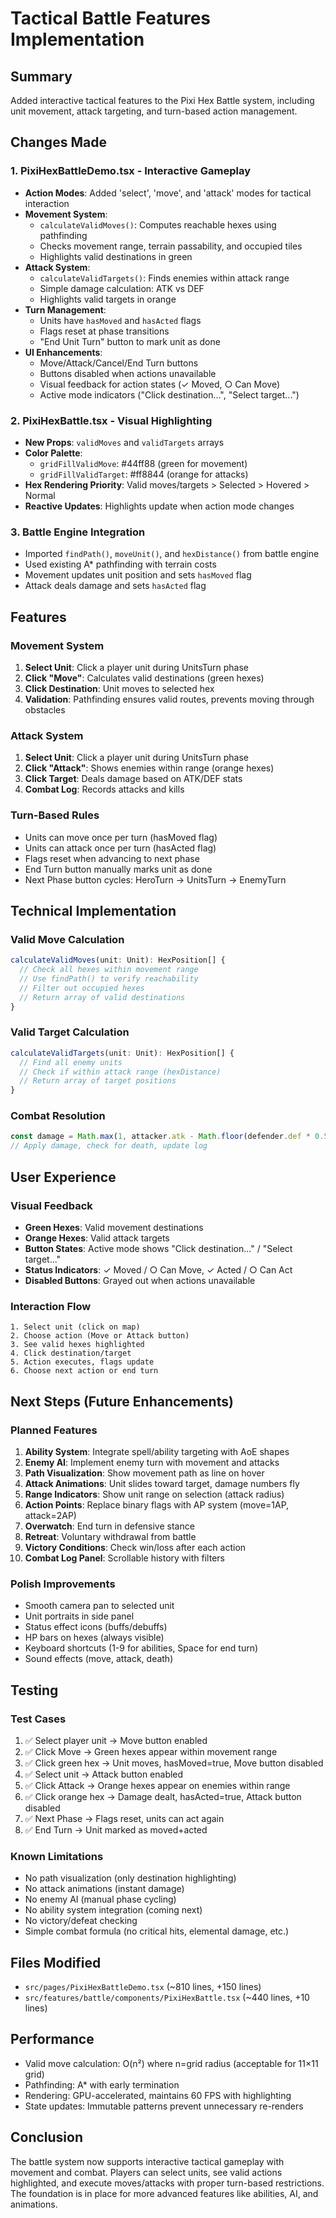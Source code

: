 # Tactical Battle Features Implementation

## Summary
Added interactive tactical features to the Pixi Hex Battle system, including unit movement, attack targeting, and turn-based action management.

## Changes Made

### 1. **PixiHexBattleDemo.tsx** - Interactive Gameplay
- **Action Modes**: Added 'select', 'move', and 'attack' modes for tactical interaction
- **Movement System**:
  - `calculateValidMoves()`: Computes reachable hexes using pathfinding
  - Checks movement range, terrain passability, and occupied tiles
  - Highlights valid destinations in green
- **Attack System**:
  - `calculateValidTargets()`: Finds enemies within attack range
  - Simple damage calculation: ATK vs DEF
  - Highlights valid targets in orange
- **Turn Management**:
  - Units have `hasMoved` and `hasActed` flags
  - Flags reset at phase transitions
  - "End Unit Turn" button to mark unit as done
- **UI Enhancements**:
  - Move/Attack/Cancel/End Turn buttons
  - Buttons disabled when actions unavailable
  - Visual feedback for action states (✓ Moved, ○ Can Move)
  - Active mode indicators ("Click destination...", "Select target...")

### 2. **PixiHexBattle.tsx** - Visual Highlighting
- **New Props**: `validMoves` and `validTargets` arrays
- **Color Palette**:
  - `gridFillValidMove`: #44ff88 (green for movement)
  - `gridFillValidTarget`: #ff8844 (orange for attacks)
- **Hex Rendering Priority**: Valid moves/targets > Selected > Hovered > Normal
- **Reactive Updates**: Highlights update when action mode changes

### 3. **Battle Engine Integration**
- Imported `findPath()`, `moveUnit()`, and `hexDistance()` from battle engine
- Used existing A* pathfinding with terrain costs
- Movement updates unit position and sets `hasMoved` flag
- Attack deals damage and sets `hasActed` flag

## Features

### Movement System
1. **Select Unit**: Click a player unit during UnitsTurn phase
2. **Click "Move"**: Calculates valid destinations (green hexes)
3. **Click Destination**: Unit moves to selected hex
4. **Validation**: Pathfinding ensures valid routes, prevents moving through obstacles

### Attack System
1. **Select Unit**: Click a player unit during UnitsTurn phase
2. **Click "Attack"**: Shows enemies within range (orange hexes)
3. **Click Target**: Deals damage based on ATK/DEF stats
4. **Combat Log**: Records attacks and kills

### Turn-Based Rules
- Units can move once per turn (hasMoved flag)
- Units can attack once per turn (hasActed flag)
- Flags reset when advancing to next phase
- End Turn button manually marks unit as done
- Next Phase button cycles: HeroTurn → UnitsTurn → EnemyTurn

## Technical Implementation

### Valid Move Calculation
```typescript
calculateValidMoves(unit: Unit): HexPosition[] {
  // Check all hexes within movement range
  // Use findPath() to verify reachability
  // Filter out occupied hexes
  // Return array of valid destinations
}
```

### Valid Target Calculation
```typescript
calculateValidTargets(unit: Unit): HexPosition[] {
  // Find all enemy units
  // Check if within attack range (hexDistance)
  // Return array of target positions
}
```

### Combat Resolution
```typescript
const damage = Math.max(1, attacker.atk - Math.floor(defender.def * 0.5));
// Apply damage, check for death, update log
```

## User Experience

### Visual Feedback
- **Green Hexes**: Valid movement destinations
- **Orange Hexes**: Valid attack targets
- **Button States**: Active mode shows "Click destination..." / "Select target..."
- **Status Indicators**: ✓ Moved / ○ Can Move, ✓ Acted / ○ Can Act
- **Disabled Buttons**: Grayed out when actions unavailable

### Interaction Flow
```
1. Select unit (click on map)
2. Choose action (Move or Attack button)
3. See valid hexes highlighted
4. Click destination/target
5. Action executes, flags update
6. Choose next action or end turn
```

## Next Steps (Future Enhancements)

### Planned Features
1. **Ability System**: Integrate spell/ability targeting with AoE shapes
2. **Enemy AI**: Implement enemy turn with movement and attacks
3. **Path Visualization**: Show movement path as line on hover
4. **Attack Animations**: Unit slides toward target, damage numbers fly
5. **Range Indicators**: Show unit range on selection (attack radius)
6. **Action Points**: Replace binary flags with AP system (move=1AP, attack=2AP)
7. **Overwatch**: End turn in defensive stance
8. **Retreat**: Voluntary withdrawal from battle
9. **Victory Conditions**: Check win/loss after each action
10. **Combat Log Panel**: Scrollable history with filters

### Polish Improvements
- Smooth camera pan to selected unit
- Unit portraits in side panel
- Status effect icons (buffs/debuffs)
- HP bars on hexes (always visible)
- Keyboard shortcuts (1-9 for abilities, Space for end turn)
- Sound effects (move, attack, death)

## Testing

### Test Cases
1. ✅ Select player unit → Move button enabled
2. ✅ Click Move → Green hexes appear within movement range
3. ✅ Click green hex → Unit moves, hasMoved=true, Move button disabled
4. ✅ Select unit → Attack button enabled
5. ✅ Click Attack → Orange hexes appear on enemies within range
6. ✅ Click orange hex → Damage dealt, hasActed=true, Attack button disabled
7. ✅ Next Phase → Flags reset, units can act again
8. ✅ End Turn → Unit marked as moved+acted

### Known Limitations
- No path visualization (only destination highlighting)
- No attack animations (instant damage)
- No enemy AI (manual phase cycling)
- No ability system integration (coming next)
- No victory/defeat checking
- Simple combat formula (no critical hits, elemental damage, etc.)

## Files Modified
- `src/pages/PixiHexBattleDemo.tsx` (~810 lines, +150 lines)
- `src/features/battle/components/PixiHexBattle.tsx` (~440 lines, +10 lines)

## Performance
- Valid move calculation: O(n²) where n=grid radius (acceptable for 11×11 grid)
- Pathfinding: A* with early termination
- Rendering: GPU-accelerated, maintains 60 FPS with highlighting
- State updates: Immutable patterns prevent unnecessary re-renders

## Conclusion
The battle system now supports interactive tactical gameplay with movement and combat. Players can select units, see valid actions highlighted, and execute moves/attacks with proper turn-based restrictions. The foundation is in place for more advanced features like abilities, AI, and animations.
